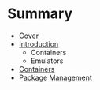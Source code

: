# Summary

* [Cover](README.md)
* [Introduction](documentation/Introduction.md)
   * Containers
   * Emulators
* [Containers](documentation/Containers.md)
* [Package Management](documentation/PackageManagement.md)

